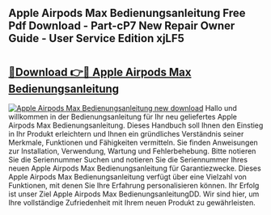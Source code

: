 ## Apple Airpods Max Bedienungsanleitung Free Pdf Download - Part-cP7 New Repair Owner Guide - User Service Edition xjLF5

# <h2><a href="http://df197hc.blite.top/?on=Apple+Airpods+Max+Bedienungsanleitung">🔗Download 👉🔴 Apple Airpods Max Bedienungsanleitung</a></h2>

[![Apple Airpods Max Bedienungsanleitung new download](https://i.imgur.com/lujVjoI.png)](http://df197hc.blite.top/?on=Apple+Airpods+Max+Bedienungsanleitung)
Hallo und willkommen in der Bedienungsanleitung für Ihr neu geliefertes Apple Airpods Max Bedienungsanleitung. Dieses Handbuch soll Ihnen den Einstieg in Ihr Produkt erleichtern und Ihnen ein gründliches Verständnis seiner Merkmale, Funktionen und Fähigkeiten vermitteln. Sie finden Anweisungen zur Installation, Verwendung, Wartung und Fehlerbehebung. Bitte notieren Sie die Seriennummer Suchen und notieren Sie die Seriennummer Ihres neuen Apple Airpods Max Bedienungsanleitung für Garantiezwecke. Dieses Apple Airpods Max Bedienungsanleitung verfügt über eine Vielzahl von Funktionen, mit denen Sie Ihre Erfahrung personalisieren können. Ihr Erfolg ist unser Ziel Apple Airpods Max BedienungsanleitungDD. Wir sind hier, um Ihre vollständige Zufriedenheit mit Ihrem neuen Produkt zu gewährleisten.
